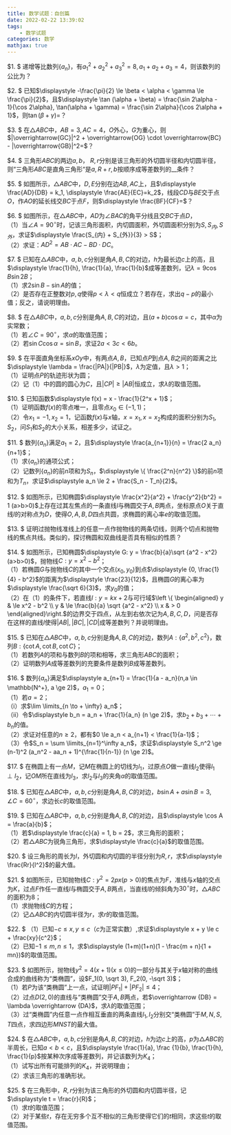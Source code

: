 ```yaml
---
title: 数学试题：自创篇
date: 2022-02-22 13:39:02
tags:
    - 数学试题
categories: 数学
mathjax: true
---
```



$1. $ 递增等比数列$\{a_n\}$，有$a_1^2+a_2^2+a_3^2 = 8, a_1 + a_2 + a_3 = 4$，则该数列的公比为？

$2. $ 已知$\displaystyle -\frac{\pi}{2} \le \beta < \alpha < \gamma \le \frac{\pi}{2}$，且$\displaystyle \tan (\alpha + \beta) = \frac{\sin 2\alpha - 1}{\cos 2\alpha}, \tan(\alpha + \gamma) = \frac{\sin 2\alpha}{\cos 2\alpha + 1}$，则$\tan (\beta + \gamma)=$？

$3. $ 在$\triangle ABC$中，$AB = 3, AC = 4$，$O$外心，$G$为重心，则$|\overrightarrow{GC}|^2 + \overrightarrow{OG} \cdot \overrightarrow{BC} - |\overrightarrow{GB}|^2=$？

<!--more-->

$4. $ 三角形$ABC$的两边$a, b$， $R,r$分别是该三角形的外切圆半径和内切圆半径，则“三角形$ABC$是直角三角形“是$a, R+r, b$按顺序成等差数列的__条件？

$5. $ 如图所示，$\triangle ABC$中，$D,E$分别在边$AB,AC$上，且$\displaystyle \frac{AD}{DB} = k_1, \displaystyle \frac{AE}{EC}=k_2$，线段$CD$与$BE$交于点$O$，作$AO$的延长线交$BC$于点$F$，则$\displaystyle \frac{BF}{CF}=$？

$6. $ 如图所示，在$\triangle ABC$中，$AD$为$\angle BAC$的角平分线且交$BC$于点$D$，<br />
（1）当$\angle A = 90^\circ$时，记该三角形面积，内切圆面积，外切圆面积分别为$S, S_{内}, S_{外}$，求证$\displaystyle \frac{S_{内} + S_{外}}{3} > S$；<br/>
（2）求证：$AD^2 = AB \cdot AC - BD \cdot DC$。

$7. $ 已知在$\triangle ABC$中，$a,b,c$分别是角$A,B,C$的对边，$h$为最长边$c$上的高，且$\displaystyle \frac{1}{h}, \frac{1}{a}, \frac{1}{b}$成等差数列，记$\lambda = 9 \cos B \sin 2B$；<br/>
（1）求$2\sin B - \sin A$的值；<br/>
（2）是否存在正整数对$p,q$使得$p < \lambda < q$恒成立？若存在，求出$q - p$的最小值；反之，请说明理由。

$8. $ 在$\triangle ABC$中，$a, b, c$分别是角$A,B,C$的对边，且$(a+b)\cos \alpha = c$，其中$\alpha$为实常数；<br/>
（1）若$\angle C = 90^\circ$，求$\alpha$的取值范围；<br/>
（2）若$\sin C \cos \alpha = \sin B$，求证$2a < 3c < 6b$。

$9. $ 在平面直角坐标系$xOy$中，有两点$A,B$，已知点$P$到点$A,B$之间的距离之比$\displaystyle \lambda = \frac{|PA|}{|PB|}$，$\lambda$为定值，且$\lambda > 1$；<br/>
（1）证明点$P$的轨迹形状为圆；<br/>
（2）记（1）中的圆的圆心为$C$，且$|CP| \ge |AB|$恒成立，求$\lambda$的取值范围。

$10. $ 已知函数$\displaystyle f(x) = x - \frac{1}{2^x + 1}$；<br/>
（1）证明函数$f(x)$的零点唯一，且零点$x_0 \in (-1, 1)$；<br/>
（2）令$x_1 = -1, x_2 = 1$，记函数$f(x)$与$x$轴，$x=x_1, x=x_2$构成的面积分别为$S_1, S_2$，问$S_1$和$S_2$的大小关系，相差多少，试证之。

$11. $ 数列$\{a_n\}$满足$a_1=2$，且$\displaystyle \frac{a_{n+1}}{n} = \frac{2 a_n}{n+1}$；<br/>
（1）求$\{a_n\}$的通项公式；<br/>
（2）记数列$\{a_n\}$的前$n$项和为$S_n$，$\displaystyle \{ \frac{2^n}{n^2} \}$的前$n$项和为$T_n$，求证$\displaystyle a_n \le 2 + \frac{S_n - T_n}{2}$。

$12. $ 如图所示，已知椭圆$\displaystyle \frac{x^2}{a^2} + \frac{y^2}{b^2} = 1 (a>b>0)$上存在过其左焦点的一条直线$l$与椭圆交于$A,B$两点，坐标原点$O$关于直线$l$的对称点为$D$，使得$O,A,B,D$四点共圆，求椭圆的离心率$e$的取值范围。

$13. $ 证明过抛物线准线上的任意一点作抛物线的两条切线，则两个切点和抛物线的焦点共线。类似的，探讨椭圆和双曲线是否具有相似的性质？

$14. $ 如图所示，已知椭圆$\displaystyle G: y = \frac{b}{a}\sqrt {a^2 - x^2} (a>b>0)$，抛物线$C: y = x^2 - b^2$；<br/>
（1）若椭圆$G$与抛物线$C$的其中一个交点$(x_0,y_0)$到点$\displaystyle {0, \frac{1}{4} - b^2}$的距离为$\displaystyle \frac{23}{12}$，且椭圆$G$的离心率为$\displaystyle \frac{\sqrt 6}{3}$，求$y_0$的值；<br/>
（2）在（1）的条件下，若直线$l: y = kx + 2$与可行域$\left \{ \begin{aligned} y & \le x^2 - b^2 \\ y & \le \frac{b}{a} \sqrt {a^2 - x^2} \\ x & > 0 \end{aligned}\right.$的边界交于四点，从左到右依次记为$A,B,C,D$，问是否存在这样的直线$l$使得$|AB|, |BC|, |CD|$成等差数列？并说明理由。

$15. $ 已知在$\triangle ABC$中，$a,b, c$分别是角$A,B,C$的对边，数列$A: \{a^2,b^2,c^2\}$，数列$B: \{ \cot A, \cot B, \cot C \}$；<br/>
（1）若数列$A$的项和与数列$B$的项和相等，求三角形$ABC$的面积；<br/>
（2）证明数列$A$成等差数列的充要条件是数列$B$成等差数列。

$16. $ 数列$\{a_n\}$满足$\displaystyle a_{n+1} = \frac{1}{a - a_n}(n,a \in \mathbb{N^+}, a \ge 2)$，$a_1=0$；<br/>
（1）若$a=2$；<br/>
    （i）求$\lim \limits_{n \to + \infty} a_n$；<br/>
    （ii）令$\displaystyle b_n = a_n + \frac{1}{a_n} (n \ge 2)$，求$b_2 + b_3 + \cdots + b_n$的值。<br/>
（2）求证对任意的$n \ge 2$，都有$0 \le a_n < a_{n+1} < \frac{1}{a-1}$；<br/>
（3）令$S_n = \sum \limits_{n=1}^\infty a_n$，求证$\displaystyle S_n^2 \ge (n-1)^2 (a_n^2 - aa_n + 1)^{\frac{1}{n-1}} (n \ge 2)$。

$17. $ 在椭圆上有一点$M$，记$M$在椭圆上的切线为$l_1$，过原点$O$做一直线$l_2$使得$l_1 \perp l_2$，记$OM$所在直线为$l_3$，求$l_2$与$l_3$的夹角$\alpha$的取值范围。

$18. $ 已知在$\triangle ABC$中，$a,b, c$分别是角$A,B,C$的对边，$b \sin A + a \sin B = 3, \angle C = 60^\circ$，求边长$c$的取值范围。

$19. $ 已知在$\triangle ABC$中，$a,b, c$分别是角$A,B,C$的对边，且$\displaystyle \cos A = \frac{a}{b}$；<br/>
（1）若$\displaystyle \frac{c}{a} = 1, b = 2$，求三角形的面积；<br/>
（2）若$\triangle ABC$为锐角三角形，求$\displaystyle \frac{c}{a}$的取值范围。

$20. $ 设三角形的周长为$l$，外切圆和内切圆的半径分别为$R,r$，求$\displaystyle \frac{Rr}{l^2}$的最大值。

$21. $ 如图所示，已知抛物线$C: y^2 = 2px (p>0)$的焦点为$F$，准线与$x$轴的交点为$K$，过点$F$作任一直线$l$与椭圆交于$A,B$两点，当直线$l$的倾斜角为$30^\circ$时，$\triangle ABC$的面积为8；<br/>
（1）求抛物线$C$的方程；<br/>
（2）记$\triangle ABC$的内切圆半径为$r$，求$r$的取值范围。

$22. $ （1）已知$-c \le x, y \le c$（$c$为正常实数）,求证$\displaystyle x + y \le c + \frac{xy}{c^2}$；<br/>
（2）已知$-1 \le m, n \le 1$，求$\displaystyle (1+m)(1+n)(1 - \frac{m + n}{1 + mn})$的取值范围。

$23. $ 如图所示，抛物线$y^2 = 4(x+1) (x \le 0)$的一部分与其关于$x$轴对称的曲线合成的曲线称为“类椭圆”，设$F_1(0, \sqrt 3), F_2(0, -\sqrt 3)$；<br/>
（1）若$P$为该“类椭圆”上一点，试证明$|PF_1| + |PF_2| \le 4$； <br/>
（2）过点$D(2, 0)$的直线与“类椭圆”交于$A,B$两点，若$\overrightarrow {DB} = \lambda \overrightarrow {DA}$，求$\lambda$的取值范围；<br/>
（3）过“类椭圆”内任意一点作相互垂直的两条直线$l_1, l_2$分别交“类椭圆”于$M,N,S,T$四点，求四边形$MNST$的最大值。

$24. $ 在$\triangle ABC$中，$a, b, c$分别是角$A,B,C$的对边，$h$为边$c$上的高，$p$为$\triangle ABC$的半周长，已知$a < b < c$，且$\displaystyle \frac{1}{a}, \frac {1}{b}, \frac{1}{h}, \frac{1}{p}$按某种次序成等差数列，并记该数列为$K_4$；<br/>
（1）试写出所有可能排列的$K_4$，并说明理由；<br/>
（2）求该三角形的准确形状。

$25. $ 在三角形中，$R,r$分别为该三角形的外切圆和内切圆半径，记$\displaystyle t = \frac{r}{R}$；<br/>
（1）求$t$的取值范围；<br/>
（2）对于某些$t$，存在无穷多个互不相似的三角形使得它们的$t$相同，求这些$t$的取值范围。
